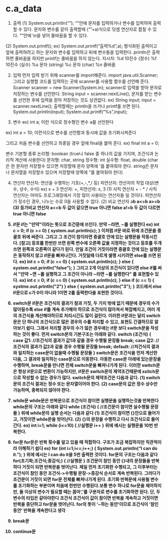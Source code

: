 # c.a_data
1. 출력
(1) System.out.println(“”);
“”안에 문자를 입력하거나 변수를 입력하여 출력할 수 있다.
문자와 변수를 같이 출력할때 (“”+a)식으로 덧셈 연산자로 합칠 수 있다.
“”안에 \n을 넣어 줄바꿈을 할 수 있다.

(2) System.out.printf();
ex) System.out.printf(“출력%d”,a);
형식화된 출력이고 앞에 출력하려고 하는 문자와 변수를 입력하고 뒤에 변수들을 입력한다.
println은 출력하면 줄바꿈을 하지만 printf는 줄바꿈을 하지 않는다.
지시자:
%d 10진수 (정수)
%f 10진수 (실수)
%s 문자 (string)
%c 문자 (char)
%n 줄바꿈

2. 입력
먼저 입력 받기 위해 scanner를 import해준다.
import java.util.Scanner;
그리고 실행할 코드를 입력하는 곳에 scanner를 사용할 함수를 선언해 준다.
Scanner scanner = new Scanner(System.in);
scanner로 입력을 받아 문자로 저장하는 변수를 선언한다.
String input = scanner.nextLine();
문자를 받는 변수를 선언한 후에 입력을 잗아 저장하는 것도 상관없다.
ex)
String input;
input = scanner.nextLine();
출력할때는 println을 쓰거나 printf를 쓰면 된다.
System.out.println(input);
System.out.printf(“%s”,input);

3. 변수
ex) int a;
이런 식으로 정수형인 변수 a를 선언한다

ex) int a = 10;
이런식으로 변수를 선언함과 동시에 값을 초기화시켜준다

그리고 처음 변수를 선언하고 최종일 경우 앞에 final을 붙여 준다.
ex) final int a = 0;

변수 기본형 종류
논리형: boolean (true나 false 중 하나의 값을 가지며, 조건식과 논리적 계산에 사용한다)
문자형: char, string
정수형: int
실수형: float, double
(char은 한 문자만 저장할수 있으면 저장할때 문자 양쪽에 '를 붙여줘야 한다. string은 문자나 문자열을 저장할수 있으며 저장할때 양쪽에 "를 붙여줘야 한다)

4. 연산자
연산자: 연산을 수행하는 기호(+,-,*,/ 등)
피연산자: 연산자의 작업 대상(변수, 상수, 수식)
ex) x + 3
연산자: +, 피연산자: x, 3
(1) 사칙 연산자 + - * /
사칙 연산자는 아마도 프로그래밍에서 가장 많이 사용되는 연산자들 일 것이다. 피연산자가 정수인 경우, 나누는 수로 0을 사용할 수 없다.
(2) 비교 연산자
a<b
a>b
a<=b
a>=b
(3) 등가비교 연산자
a==b 두 값이 같으면 true 아니면 false
a!=b 두 값이 다르면 true 아니면 false

5. if문
if는 "만약"이라는 뜻으로 조건뭉에 쓰인다.
만약 ~라면, ~를 실행한다
ex)
int c = 0;
if (c == 0) {
  system.out.println(c);
}
이처럼 if문 바로 뒤에 조건문을 중괄호 뒤에 써준다.
그리고 그 조건이 참이라면 중괄호 안에 있는 실행문을 작동시킨다.
[참고] 등호를 한번만 쓰면 왼쪽 변수에 오른쪽 값을 지정하는 것이고 등호를 두개쓰면 왼쪽과 오른쪽이 같다가 된다.
만일 조건이 거짓이라면 중괄호 안에 있는 실행문은 동작하지 않고 if문을 빠져나간다.
거짓일때 다르게 샐행 시키려면 else를 쓰면 된다.
ex)
int c = 0;
if (c == 0) {
  system.out.println(c);
}
else {
  system.out.println("false");
}
그리고 2개 이상의 조건식이 있다면 else if를 써서 "만약 ~면 ~를 실행하고 그 조건이 아니라 ~라면 ~를 실행한다" 를 표현할수 있다.
ex)
int c = 0;
if (c == 0) {
  system.out.println(c);
}
else if (c == 1) {
  systme.out.println("2")
  }
else {
  system.out.println("3");
}
코드에서 else if문으로 c가 0이 아니라 1이면 2를 출력한다을 표현한 것이다.
  
6. switch문
if문은 조건식의 결과가 참과 거짓, 두 가지 밖에 없기 때문에 경우의 수가 많아질수록 else if를 계속 추가해야 하므로 조건식이 많아져서 복잡해지고,
여러 개의 조건식을 계산해야하므로 처리시간도 많이 걸린다.
이러한 if문과는 달리 switch문은 단 하나의 조건식으로 많은 경우의 수를 처리할 수 있고, 표현도 간결하므로 알아보기 쉽다.
그래서 처리할 경우의 수가 많은 경우애는 if문 보다 switch문을 작성하는 것이 좋다.
먼저 switch문의 기본구조는 아래와 같다.
switch (조건식) {
  case 값1:
    //조건식의 결과가 값1과 같을 경우 수행될 문장들
    break;
  case 값2:
    //조건식의 결과가 값2과 같을 경우 수행될 문장들
    break;
  default:
    //저건식의 결과와 일치하는 case문이 없을때 수행될 문장들
}
switch문은 조건식을 먼저 계산한 다음, 그 결과와 일치하는 case문으로 이동한다. 
아동한 case문 아래에 있는문장을 수행하며, break문을 만나면 전체 switch문을 빠져나가게 된다.
이러한 switch문은 항상 if문으로 변환이 가능하지만, if문은 switch문의 제약조건때문에 sxitch문으로 작성할 수 없는 경우가 많다.
switch문의 제약조건은 다음과 같다.
  (1) switch문의 조건식 결과는 정수 또는 문자열이어야 한다.
  (2) case문의 값은 정수 상수만 가능하며, 중복되지 않아야 한다.

7. while문
while문은 반복문으로 조건식이 참이면 실행문을 실행하는것을 반복한다
while문의 구조는 아래와 같다
while (조건식) {
  //조건문이 참이면 실수행될 문장들
}
위에 while문의 실행 순서는 다음과 같다
(1) 조건식이 참이면 {}안으로 들어가고, 거짓이면 while문을 벗어난다.
(2) {}의 문장을 수행하고 다시 조건식으로 들어간다.
ex)
int i=1;
while (i<=10) {
  //실행문
  i++
}
위에 예시는 실행문을 10번 반복한다.
  
8. for문
for문은 반복 횟수를 알고 있을 때 적합하다. 구조가 조금 복잡하지만 직관적이라 이해하기 쉽다
ex)
for (int i=1;i<=;i++;) {
  System.out.println(“I can do it.”);
}
위에 예시는 I can do it을 5번 출력한 것이다.
for문의 구조는 다음과 같다
for(초기화;조건식;증감식;) {
  //실행문
}
조건문이 참인 동안 {}내의 문장들을 반복하다 거짓이 되면 반복문을 벗어난다.
제일 먼저 초기화한 수행되고, 그 이후부터는 조건식이 참인 동안 조건식->수행될 문장->증감식 순서로 계속 반복된다. 그러다가 조건문이 거짓이 되면 for문 전체를 빠져나가게 된다.
초기화
반복문에 사용될 변수를 초기화하는 부분이며 처음에 한번만 수행된다.보통 변수 하나로 for문을 제어하지만, 둘 이상의 변수가 필요할 때는 콤마’,’를 구분자로 변수를 초기화하면 된다. 단, 두 변수의 타입은 같아야한다
조건식
조건식이 값이 참이면 반복을 계속하고 거짓이면 반복을 중단하고 for문을 벗어난다. for의 뜻이 ‘~하는 동안’이므로 조건식이 ‘참인 동안’ 반복을 계속한다고 생각
  
9. break문
  
10. continue문
